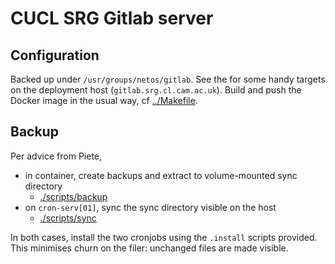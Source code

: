 # CUCL SRG Gitlab server

## Configuration

Backed up under `/usr/groups/netos/gitlab`. See the <Makefile> for some handy
targets on the deployment host (`gitlab.srg.cl.cam.ac.uk`). Build and push the
Docker image in the usual way, cf [../Makefile](../Makefile).

## Backup

Per advice from Piete,
  * in container, create backups and extract to volume-mounted sync directory
      * [./scripts/backup](./scripts/backup)
  * on `cron-serv[01]`, sync the sync directory visible on the host
      * [./scripts/sync](./scripts/sync)

In both cases, install the two cronjobs using the `.install` scripts provided.
This minimises churn on the filer: unchanged files are made visible.
